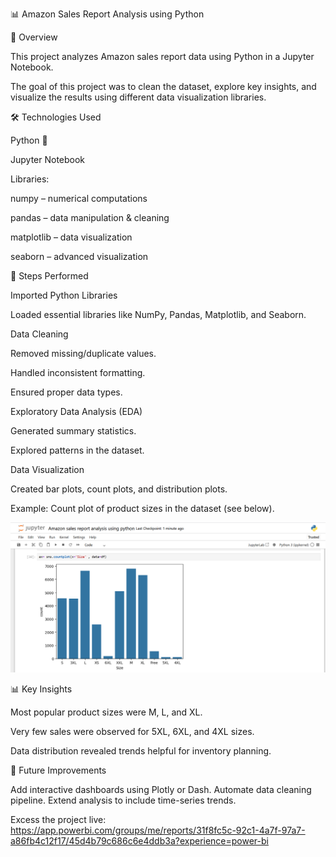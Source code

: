 📊 Amazon Sales Report Analysis using Python

📌 Overview

This project analyzes Amazon sales report data using Python in a Jupyter Notebook.

The goal of this project was to clean the dataset, explore key insights, and visualize the results using different data visualization libraries.

🛠️ Technologies Used

Python 🐍

Jupyter Notebook

Libraries:

numpy – numerical computations

pandas – data manipulation & cleaning

matplotlib – data visualization

seaborn – advanced visualization

📂 Steps Performed

Imported Python Libraries

Loaded essential libraries like NumPy, Pandas, Matplotlib, and Seaborn.

Data Cleaning

Removed missing/duplicate values.

Handled inconsistent formatting.

Ensured proper data types.

Exploratory Data Analysis (EDA)

Generated summary statistics.

Explored patterns in the dataset.

Data Visualization

Created bar plots, count plots, and distribution plots.

Example: Count plot of product sizes in the dataset (see below).


![plot preview](https://github.com/Yogita2409/Amazon-sales-analysis-using-jupyter-notebook/blob/master/preview.png)

📊 Key Insights

Most popular product sizes were M, L, and XL.

Very few sales were observed for 5XL, 6XL, and 4XL sizes.

Data distribution revealed trends helpful for inventory planning.

📌 Future Improvements

Add interactive dashboards using Plotly or Dash.
Automate data cleaning pipeline.
Extend analysis to include time-series trends.

Excess the project live: https://app.powerbi.com/groups/me/reports/31f8fc5c-92c1-4a7f-97a7-a86fb4c12f17/45d4b79c686c6e4ddb3a?experience=power-bi
